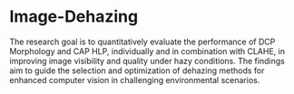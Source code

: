 # Image-Dehazing
The research goal is to quantitatively evaluate the performance of DCP Morphology and CAP HLP, individually and in combination with CLAHE, in improving image visibility and quality under hazy conditions. The findings aim to guide the selection and optimization of dehazing methods for enhanced computer vision in challenging environmental scenarios.
